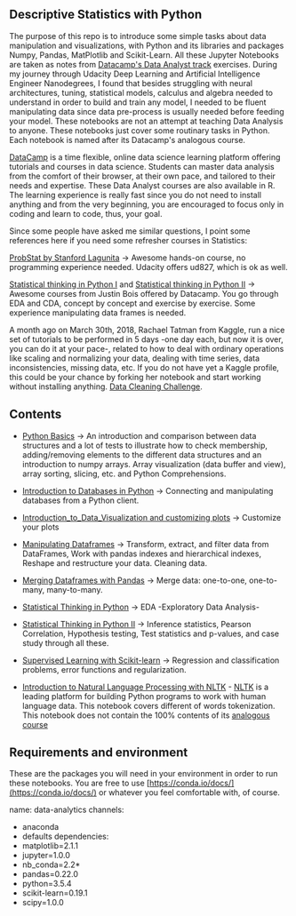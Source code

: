 ## Descriptive Statistics with Python

The purpose of this repo is to introduce some simple tasks about data manipulation and visualizations, with Python and its libraries and packages Numpy, Pandas, MatPlotlib and Scikit-Learn. All these Jupyter Notebooks are taken as notes from [Datacamp's Data Analyst track](https://www.datacamp.com/tracks/data-analyst-with-python) exercises. During my journey through Udacity Deep Learning and Artificial Intelligence Engineer Nanodegrees, I found that besides struggling with neural architectures, tuning, statistical models, calculus and algebra needed to understand in order to build and train any model, I needed to be fluent manipulating data since data pre-process is usually needed before feeding your model. These notebooks are not an attempt at teaching Data Analysis to anyone. These notebooks just cover some routinary tasks in Python. Each notebook is named after its Datacamp's analogous course. 

[DataCamp](https://www.datacamp.com) is a time flexible, online data science learning platform offering tutorials and courses in data science. Students can master data analysis from the comfort of their browser, at their own pace, and tailored to their needs and expertise. These Data Analyst courses are also available in R. The learning experience is really fast since you do not need to install anything and from the very beginning, you are encouraged to focus only in coding and learn to code, thus, your goal.  

Since some people have asked me similar questions, I point some references here if you need some refresher courses in Statistics: 

[ProbStat by Stanford Lagunita](https://lagunita.stanford.edu/courses/course-v1:OLI+ProbStat+Open_Jan2017/about) -> Awesome hands-on course, no programming experience needed. Udacity offers ud827, which is ok as well. 

[Statistical thinking in Python I](https://www.datacamp.com/courses/statistical-thinking-in-python-part-1) and [Statistical thinking in Python II](https://www.datacamp.com/courses/statistical-thinking-in-python-part-2) -> Awesome courses from Justin Bois offered by Datacamp. You go through EDA and CDA, concept by concept and exercise by exercise. Some experience manipulating data frames is needed. 

A month ago on March 30th, 2018, Rachael Tatman from Kaggle, run a nice set of tutorials to be performed in 5 days -one day each, but now it is over, you can do it at your pace-, related to how to deal with ordinary operations like scaling and normalizing your data, dealing with time series, data inconsistencies, missing data, etc. If you do not have yet a Kaggle profile, this could be your chance by forking her notebook and start working without installing anything. [Data Cleaning Challenge](https://www.kaggle.com/rtatman/data-cleaning-challenge-handling-missing-values).

## Contents

* [Python Basics](Python_Basics.ipynb) -> An introduction and comparison between data structures and a lot of tests to illustrate how to check membership, adding/removing elements to the different data structures and an introduction to numpy arrays. Array visualization (data buffer and view), array sorting, slicing, etc. and Python Comprehensions. 

* [Introduction to Databases in Python](Introduction_to_Databases_in_Python.ipynb) -> Connecting and manipulating databases from a Python client. 

* [Introduction_to_Data_Visualization and customizing plots](Introduction_to_Data_Visualization.ipynb) -> Customize your plots

* [Manipulating Dataframes](Manipulating_DataFrames_with_Pandas.ipynb) -> Transform, extract, and filter data from DataFrames, Work with pandas indexes and hierarchical indexes, Reshape and restructure your data. Cleaning data. 

* [Merging Dataframes with Pandas](Merging_DataFrames_with_pandas.ipynb) -> Merge data: one-to-one, one-to-many, many-to-many. 

* [Statistical Thinking in Python](Statistical_Thinking_in_Python_I.ipynb) -> EDA -Exploratory Data Analysis-

* [Statistical Thinking in Python II](Statistical_Thinking_in_Python_II.ipynb) -> Inference statistics, Pearson Correlation, Hypothesis testing, Test statistics and p-values, and case study through all these. 

* [Supervised Learning with Scikit-learn](Supervised_Learning_with_scikit-learn.ipynb) -> Regression and classification problems, error functions and regularization. 

* [Introduction to Natural Language Processing with NLTK](Natural_Language_Processing_Fundamentals.ipynb) - [NLTK](https://www.nltk.org) is a leading platform for building Python programs to work with human language data. This notebook covers different of words tokenization. This notebook does not contain the 100% contents of its [analogous course](https://www.datacamp.com/courses/natural-language-processing-fundamentals-in-python)

## Requirements and environment

These are the packages you will need in your environment in order to run these notebooks. You are free to use [https://conda.io/docs/](https://conda.io/docs/) or whatever you feel comfortable with, of course. 

name: data-analytics
channels:
- anaconda
- defaults
dependencies:
- matplotlib=2.1.1
- jupyter=1.0.0
- nb_conda=2.2*
- pandas=0.22.0
- python=3.5.4
- scikit-learn=0.19.1
- scipy=1.0.0